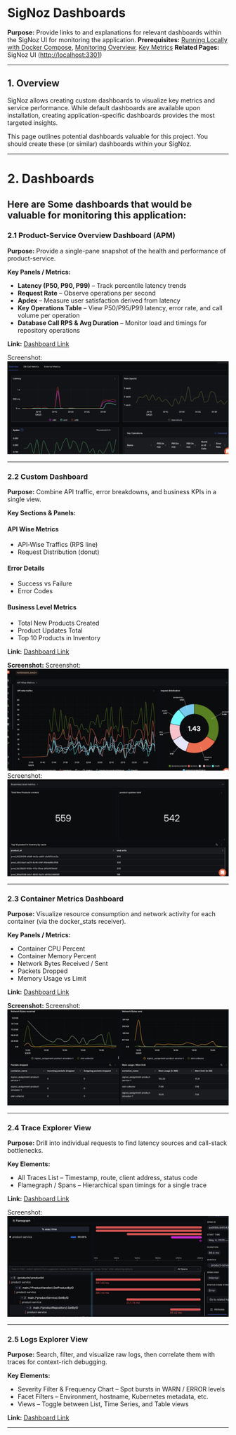 # SigNoz Dashboards

**Purpose:** Provide links to and explanations for relevant dashboards within the SigNoz UI for monitoring the application.
**Prerequisites:** [Running Locally with Docker Compose](../development/Running_Locally_with_Docker_Compose.md), [Monitoring Overview](./README.md), [Key Metrics](./Key_Metrics.md)
**Related Pages:** SigNoz UI ([http://localhost:3301](http://localhost:3301))

---

## 1. Overview

SigNoz allows creating custom dashboards to visualize key metrics and service performance. While default dashboards are available upon installation, creating application-specific dashboards provides the most targeted insights.

This page outlines potential dashboards valuable for this project. You should create these (or similar) dashboards within your SigNoz.


---

# 2. Dashboards

Here are Some dashboards that would be valuable for monitoring this application:
---


### 2.1 Product-Service Overview Dashboard (APM)

**Purpose:** Provide a single-pane snapshot of the health and performance of product-service.

**Key Panels / Metrics:**

- **Latency (P50, P90, P99)** – Track percentile latency trends
- **Request Rate** – Observe operations per second
- **Apdex** – Measure user satisfaction derived from latency
- **Key Operations Table** – View P50/P95/P99 latency, error rate, and call volume per operation
- **Database Call RPS & Avg Duration** – Monitor load and timings for repository operations

**Link:** [Dashboard Link](https://svey-5nsw.in.signoz.cloud/services/product-service?relativeTime=1h)

Screenshot: ![Sample Image](../assets/images/APM1.png)

---

### 2.2 Custom Dashboard

**Purpose:** Combine API traffic, error breakdowns, and business KPIs in a single view.

**Key Sections & Panels:**

#### API Wise Metrics
- API‑Wise Traffics (RPS line)
- Request Distribution (donut)

#### Error Details
- Success vs Failure
- Error Codes

#### Business Level Metrics
- Total New Products Created
- Product Updates Total
- Top 10 Products in Inventory

**Link:** [Dashboard Link](https://svey-5nsw.in.signoz.cloud/dashboard/37c0c077-5970-44f4-8e45-132023428435?relativeTime=30m)

**Screenshot:** Screenshot: ![Sample Image](../assets/images/custom_1.png)
Screenshot: ![Sample Image](../assets/images/custom_3.png)


---

### 2.3 Container Metrics Dashboard

**Purpose:** Visualize resource consumption and network activity for each container (via the docker_stats receiver).

**Key Panels / Metrics:**
- Container CPU Percent
- Container Memory Percent
- Network Bytes Received / Sent
- Packets Dropped
- Memory Usage vs Limit

**Link:** [Dashboard Link](https://svey-5nsw.in.signoz.cloud/dashboard/72274028-3a1d-4a70-83ae-6097d2457b0d?relativeTime=6h)

**Screenshot:** Screenshot: ![Sample Image](../assets/images/container_stats.png)

---

### 2.4 Trace Explorer View

**Purpose:** Drill into individual requests to find latency sources and call-stack bottlenecks.

**Key Elements:**
- All Traces List – Timestamp, route, client address, status code
- Flamegraph / Spans – Hierarchical span timings for a single trace

**Link:** [Dashboard Link](https://svey-5nsw.in.signoz.cloud/traces-explorer?compositeQuery=%257B%2522queryType%2522%253A%2522builder%2522%252C%2522builder%2522%253A%257B%2522queryData%2522%253A%255B%257B%2522dataSource%2522%253A%2522traces%2522%252C%2522queryName%2522%253A%2522A%2522%252C%2522aggregateOperator%2522%253A%2522noop%2522%252C%2522aggregateAttribute%2522%253A%257B%2522key%2522%253A%2522%2522%252C%2522dataType%2522%253A%2522%2522%252C%2522type%2522%253A%2522%2522%252C%2522isColumn%2522%253Afalse%252C%2522isJSON%2522%253Afalse%257D%252C%2522timeAggregation%2522%253A%2522rate%2522%252C%2522spaceAggregation%2522%253A%2522sum%2522%252C%2522functions%2522%253A%255B%255D%252C%2522filters%2522%253A%257B%2522op%2522%253A%2522AND%2522%252C%2522items%2522%253A%255B%257B%2522key%2522%253A%257B%2522key%2522%253A%2522service.name%2522%252C%2522dataType%2522%253A%2522string%2522%252C%2522type%2522%253A%2522resource%2522%252C%2522isColumn%2522%253Atrue%252C%2522isJSON%2522%253Afalse%257D%252C%2522value%2522%253A%2522product-service%2522%252C%2522op%2522%253A%2522%253D%2522%257D%252C%257B%2522key%2522%253A%257B%2522key%2522%253A%2522name%2522%252C%2522dataType%2522%253A%2522%2522%252C%2522type%2522%253A%2522%2522%252C%2522isColumn%2522%253Afalse%252C%2522isJSON%2522%253Afalse%257D%252C%2522value%2522%253A%2522%252Fhealth%2522%252C%2522op%2522%253A%2522!%253D%2522%257D%252C%257B%2522key%2522%253A%257B%2522key%2522%253A%2522http.route%2522%252C%2522dataType%2522%253A%2522string%2522%252C%2522type%2522%253A%2522tag%2522%252C%2522isColumn%2522%253Atrue%252C%2522isJSON%2522%253Afalse%257D%252C%2522value%2522%253A%2522%2522%252C%2522op%2522%253A%2522exists%2522%257D%255D%257D%252C%2522expression%2522%253A%2522A%2522%252C%2522disabled%2522%253Afalse%252C%2522stepInterval%2522%253A60%252C%2522having%2522%253A%255B%255D%252C%2522limit%2522%253A0%252C%2522orderBy%2522%253A%255B%257B%2522columnName%2522%253A%2522timestamp%2522%252C%2522order%2522%253A%2522desc%2522%257D%255D%252C%2522groupBy%2522%253A%255B%255D%252C%2522legend%2522%253A%2522%2522%252C%2522reduceTo%2522%253A%2522avg%2522%252C%2522offset%2522%253A0%252C%2522pageSize%2522%253A0%252C%2522ShiftBy%2522%253A0%252C%2522IsAnomaly%2522%253Afalse%252C%2522QueriesUsedInFormula%2522%253Anull%257D%255D%252C%2522queryFormulas%2522%253A%255B%255D%257D%252C%2522promql%2522%253A%255B%257B%2522name%2522%253A%2522A%2522%252C%2522query%2522%253A%2522%2522%252C%2522legend%2522%253A%2522%2522%252C%2522disabled%2522%253Afalse%257D%255D%252C%2522clickhouse_sql%2522%253A%255B%257B%2522name%2522%253A%2522A%2522%252C%2522legend%2522%253A%2522%2522%252C%2522disabled%2522%253Afalse%252C%2522query%2522%253A%2522%2522%257D%255D%252C%2522id%2522%253A%252275c4854a-1a99-4f04-a6cb-053037581c2f%2522%257D&panelTypes=%22list%22&viewName=%22narender_traces%22&viewKey=%220196988e-7656-7841-8b81-efa1e62c141d%22&options=%7B%22selectColumns%22:%5B%7B%22key%22:%22name%22,%22dataType%22:%22string%22,%22type%22:%22tag%22,%22isColumn%22:true,%22isJSON%22:false,%22id%22:%22name--string--tag--true%22,%22isIndexed%22:false%7D,%7B%22key%22:%22client.address%22,%22dataType%22:%22string%22,%22type%22:%22tag%22,%22isColumn%22:false,%22isJSON%22:false,%22id%22:%22client.address--string--tag--false%22%7D,%7B%22key%22:%22http.response.status_code%22,%22dataType%22:%22float64%22,%22type%22:%22tag%22,%22isColumn%22:false,%22isJSON%22:false,%22id%22:%22http.response.status_code--float64--tag--false%22%7D%5D,%22maxLines%22:2,%22format%22:%22raw%22,%22fontSize%22:%22small%22%7D&pagination=%7B%22offset%22:0,%22limit%22:10%7D)

Screenshot: ![Sample Image](../assets/images/span_view.png)


---

### 2.5 Logs Explorer View

**Purpose:** Search, filter, and visualize raw logs, then correlate them with traces for context-rich debugging.

**Key Elements:**
- Severity Filter & Frequency Chart – Spot bursts in WARN / ERROR levels
- Facet Filters – Environment, hostname, Kubernetes metadata, etc.
- Views – Toggle between List, Time Series, and Table views

**Link:** [Dashboard Link](https://svey-5nsw.in.signoz.cloud/logs/logs-explorer?compositeQuery=%257B%2522queryType%2522%253A%2522builder%2522%252C%2522builder%2522%253A%257B%2522queryData%2522%253A%255B%257B%2522dataSource%2522%253A%2522logs%2522%252C%2522queryName%2522%253A%2522A%2522%252C%2522aggregateOperator%2522%253A%2522noop%2522%252C%2522aggregateAttribute%2522%253A%257B%2522key%2522%253A%2522%2522%252C%2522dataType%2522%253A%2522%2522%252C%2522type%2522%253A%2522%2522%252C%2522isColumn%2522%253Afalse%252C%2522isJSON%2522%253Afalse%257D%252C%2522timeAggregation%2522%253A%2522rate%2522%252C%2522spaceAggregation%2522%253A%2522sum%2522%252C%2522functions%2522%253A%255B%255D%252C%2522filters%2522%253A%257B%2522op%2522%253A%2522AND%2522%252C%2522items%2522%253A%255B%257B%2522key%2522%253A%257B%2522key%2522%253A%2522service.name%2522%252C%2522dataType%2522%253A%2522string%2522%252C%2522type%2522%253A%2522resource%2522%252C%2522isColumn%2522%253Atrue%252C%2522isJSON%2522%253Afalse%257D%252C%2522value%2522%253A%2522product-service%2522%252C%2522op%2522%253A%2522%253D%2522%257D%255D%257D%252C%2522expression%2522%253A%2522A%2522%252C%2522disabled%2522%253Afalse%252C%2522stepInterval%2522%253A60%252C%2522having%2522%253A%255B%255D%252C%2522limit%2522%253A0%252C%2522orderBy%2522%253A%255B%257B%2522columnName%2522%253A%2522timestamp%2522%252C%2522order%2522%253A%2522desc%2522%257D%255D%252C%2522groupBy%2522%253A%255B%255D%252C%2522legend%2522%253A%2522%2522%252C%2522reduceTo%2522%253A%2522avg%2522%252C%2522offset%2522%253A0%252C%2522pageSize%2522%253A0%252C%2522ShiftBy%2522%253A0%252C%2522IsAnomaly%2522%253Afalse%252C%2522QueriesUsedInFormula%2522%253Anull%257D%255D%252C%2522queryFormulas%2522%253A%255B%255D%257D%252C%2522promql%2522%253A%255B%257B%2522name%2522%253A%2522A%2522%252C%2522query%2522%253A%2522%2522%252C%2522legend%2522%253A%2522%2522%252C%2522disabled%2522%253Afalse%257D%255D%252C%2522clickhouse_sql%2522%253A%255B%257B%2522name%2522%253A%2522A%2522%252C%2522legend%2522%253A%2522%2522%252C%2522disabled%2522%253Afalse%252C%2522query%2522%253A%2522%2522%257D%255D%252C%2522id%2522%253A%25227e826796-9bd4-4bb5-a252-e9a86c285af6%2522%257D&options=%7B%22selectColumns%22%3A%5B%7B%22key%22%3A%22timestamp%22%2C%22dataType%22%3A%22string%22%2C%22type%22%3A%22tag%22%2C%22isColumn%22%3Atrue%2C%22isJSON%22%3Afalse%2C%22id%22%3A%22timestamp--string--tag--true%22%2C%22isIndexed%22%3Afalse%7D%2C%7B%22key%22%3A%22body%22%2C%22dataType%22%3A%22string%22%2C%22type%22%3A%22tag%22%2C%22isColumn%22%3Atrue%2C%22isJSON%22%3Afalse%2C%22id%22%3A%22body--string--tag--true%22%2C%22isIndexed%22%3Afalse%7D%2C%7B%22key%22%3A%22serviceName%22%2C%22dataType%22%3A%22string%22%2C%22type%22%3A%22tag%22%2C%22isColumn%22%3Atrue%2C%22isJSON%22%3Afalse%2C%22id%22%3A%22serviceName--string--tag--true%22%2C%22isIndexed%22%3Afalse%7D%2C%7B%22key%22%3A%22name%22%2C%22dataType%22%3A%22string%22%2C%22type%22%3A%22tag%22%2C%22isColumn%22%3Atrue%2C%22isJSON%22%3Afalse%2C%22id%22%3A%22name--string--tag--true%22%2C%22isIndexed%22%3Afalse%7D%2C%7B%22key%22%3A%22durationNano%22%2C%22dataType%22%3A%22float64%22%2C%22type%22%3A%22tag%22%2C%22isColumn%22%3Atrue%2C%22isJSON%22%3Afalse%2C%22id%22%3A%22durationNano--float64--tag--true%22%2C%22isIndexed%22%3Afalse%7D%2C%7B%22key%22%3A%22httpMethod%22%2C%22dataType%22%3A%22string%22%2C%22type%22%3A%22tag%22%2C%22isColumn%22%3Atrue%2C%22isJSON%22%3Afalse%2C%22id%22%3A%22httpMethod--string--tag--true%22%2C%22isIndexed%22%3Afalse%7D%2C%7B%22key%22%3A%22responseStatusCode%22%2C%22dataType%22%3A%22string%22%2C%22type%22%3A%22tag%22%2C%22isColumn%22%3Atrue%2C%22isJSON%22%3Afalse%2C%22id%22%3A%22responseStatusCode--string--tag--true%22%2C%22isIndexed%22%3Afalse%7D%2C%7B%22key%22%3A%22trace_id%22%2C%22dataType%22%3A%22string%22%2C%22type%22%3A%22tag%22%2C%22isColumn%22%3Afalse%2C%22isJSON%22%3Afalse%2C%22id%22%3A%22trace_id--string--tag--false%22%7D%5D%2C%22maxLines%22%3A2%2C%22format%22%3A%22list%22%2C%22fontSize%22%3A%22small%22%2C%22version%22%3A1%7D&panelTypes=%22list%22&viewName=%22narender_singh%22&viewKey=%220196983d-890c-7e74-9f3b-f26c68719e0c%22&relativeTime=5m)


---


